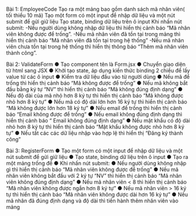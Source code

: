 Bài 1: EmployeeCode
Tạo ra một mảng bao gồm danh sách mã nhân viên( tối thiểu 10 mã)
Tạo một form có một input để nhập dữ liệu và một nút submit để gửi giữ liệu
Tạo state, binding dữ liệu trên ô input
Khi nhấn nút submit:
-Nếu người dùng không nhập dữ liệu thì hiển thị cảnh báo “Mã nhân viên không được để trống”.
-Nếu mã nhân viên đã tồn tại trong mảng thì hiển thị cảnh báo “Mã nhân viên đã tồn tại trong hệ thống”
-Nếu mã nhân viên chưa tồn tại trong hệ thống thì hiển thị thông báo “Thêm mã nhân viên thành công”.

Bài 2: ValidateForm
●	Tạo component tên là Form.jsx
●	Chuyển giao diện từ html sang JSX
●	Khởi tạo state, áp dụng kiến thức binding 2 chiều để lấy value từ các ô input
●	Kiểm tra dữ liệu đầu vào từ người dùng
●	Nếu mã để trống thì hiển thị cảnh báo “Mã không được để trống”
●	Nếu mã không bắt đầu bằng ký tự “NV” thì hiển thị cảnh báo “Mã không đúng định dạng”
●	Nếu độ dài của mã nhỏ hơn 8 ký tự thì hiển thị cảnh báo “Mã không được nhỏ hơn 8 ký tự”
●	Nếu mã có độ dài lớn hơn 16 ký tự thì hiển thị cảnh báo “Mã không được lớn hơn 18 ký tự”
●	Nếu email để trống thì hiển thị cảnh báo “Email không được để trống”
●	Nếu email không đúng định dạng thì hiển thị cảnh báo “ Email không đúng định dạng”
●	Nếu mật khẩu có độ dài nhỏ hơn 8 ký tự thì hiển thị cảnh báo “Mật khẩu không được nhỏ hơn 8 ký tự”
●	Nếu tất các các dữ liệu nhập vào hợp lệ thì hiển thị “Đăng ký thành công”

 
Bài 3: RegisterForm
●	Tạo một form có một input để nhập dữ liệu và một nút submit để gửi giữ liệu 
●	Tạo state, binding dữ liệu trên ô input
●	Tạo ra một mảng trống để
●	Khi nhấn nút submit:
●	Nếu người dùng không nhập gì thì hiển thị cảnh báo “Mã nhân viên không được để trống”
●	Nếu mã nhân viên không bắt đầu với 2 ký tự “NV” thì hiển thị cảnh báo “Mã nhân viên không đúng định dạng”
●	Nếu mã nhân viên < 8 thì hiển thị cảnh báo “Mã nhân viên không được ngắn hơn 8 ký tự”
●	Nếu mã nhân viên > 16 ký tự thì hiển thị cảnh báo “Mã nhân viên không được dài hơn 16 ký tự”
●	Nếu mã nhân đã đúng định dạng và độ dài thì tiến hành thêm nhân viên vào mảng

